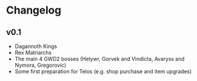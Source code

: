 # Changelog

## v0.1
* Dagannoth Kings
* Rex Matriarchs
* The main 4 GWD2 bosses (Helywr, Gorvek and Vindicta, Avaryss and Nymora, Gregorovic)
* Some first preparation for Telos (e.g. shop purchase and item upgrades)